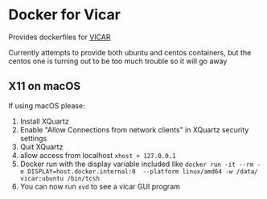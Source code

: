 # Docker for Vicar

Provides dockerfiles for [VICAR](https://github.com/NASA-AMMOS/VICAR)

Currently attempts to provide both ubuntu and centos containers,
but the centos one is turning out to be too much trouble so it will go away


## X11 on macOS

If using macOS please:

1. Install XQuartz
2. Enable "Allow Connections from network clients" in XQuartz security settings
3. Quit XQuartz
4. allow access from localhost `xhost + 127.0.0.1`
5. Docker run with the display variable included like `docker run -it --rm -e DISPLAY=host.docker.internal:0  --platform linux/amd64 -w /data/ vicar:ubuntu /bin/tcsh`
6. You can now run `xvd` to see a vicar GUI program
